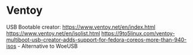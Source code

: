 # Ventoy
USB Bootable creator: https://www.ventoy.net/en/index.html https://www.ventoy.net/en/isolist.html https://9to5linux.com/ventoy-multiboot-usb-creator-adds-support-for-fedora-coreos-more-than-940-isos - Alternative to WoeUSB
